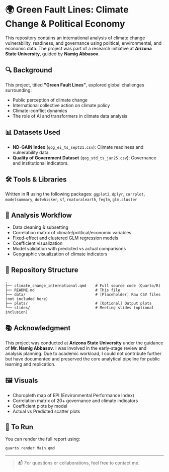
# 🌍 Green Fault Lines: Climate Change & Political Economy

This repository contains an international analysis of climate change vulnerability, readiness, and governance using political, environmental, and economic data. The project was part of a research initiative at **Arizona State University**, guided by **Namig Abbasov**.

## 🔍 Background
This project, titled **"Green Fault Lines"**, explored global challenges surrounding:
- Public perception of climate change
- International collective action on climate policy
- Climate-conflict dynamics
- The role of AI and transformers in climate data analysis

## 📊 Datasets Used
- **ND-GAIN Index** (`qog_ei_ts_sept21.csv`): Climate readiness and vulnerability data.
- **Quality of Government Dataset** (`qog_std_ts_jan25.csv`): Governance and institutional indicators.

## 🛠 Tools & Libraries
Written in **R** using the following packages:
`ggplot2`, `dplyr`, `corrplot`, `modelsummary`, `dotwhisker`, `sf`, `rnaturalearth`, `feglm`, `glm.cluster`

## 🧪 Analysis Workflow
- Data cleaning & subsetting
- Correlation matrix of climate/political/economic variables
- Fixed-effect and clustered GLM regression models
- Coefficient visualization
- Model validation with predicted vs actual comparisons
- Geographic visualization of climate indicators

## 📁 Repository Structure
```
.
├── climate_change_international.qmd    # Full source code (Quarto/R)
├── README.md                           # This file
├── data/                               # [Placeholder] Raw CSV files (not included here)
├── plots/                              # [Optional] Output plots
└── slides/                             # Meeting slides (optional inclusion)
```

## 📚 Acknowledgment
This project was conducted at **Arizona State University** under the guidance of **Mr. Namig Abbasov**. I was involved in the early-stage review and analysis planning. Due to academic workload, I could not contribute further but have documented and preserved the core analytical pipeline for public learning and replication.

## 🖼 Visuals
- Choropleth map of EPI (Environmental Performance Index)
- Correlation matrix of 20+ governance and climate indicators
- Coefficient plots by model
- Actual vs Predicted scatter plots

## 📌 To Run
You can render the full report using:
```bash
quarto render Main.qmd
```

---

> 📬 For questions or collaborations, feel free to contact me.
